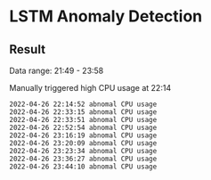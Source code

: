 # LSTM Anomaly Detection

## Result

Data range: 21:49 - 23:58

Manually triggered high CPU usage at 22:14

```
2022-04-26 22:14:52 abnomal CPU usage
2022-04-26 22:33:15 abnomal CPU usage
2022-04-26 22:33:51 abnomal CPU usage
2022-04-26 22:52:54 abnomal CPU usage
2022-04-26 23:16:19 abnomal CPU usage
2022-04-26 23:20:09 abnomal CPU usage
2022-04-26 23:23:34 abnomal CPU usage
2022-04-26 23:36:27 abnomal CPU usage
2022-04-26 23:44:10 abnomal CPU usage
```